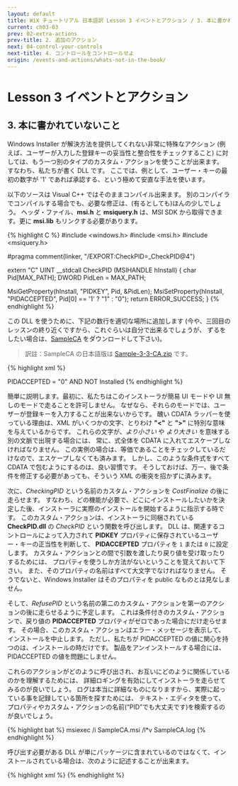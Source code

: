 ```yaml
---
layout: default
title: WiX チュートリアル 日本語訳 Lesson 3 イベントとアクション / 3. 本に書かれていないこと
current: ch03-03
prev: 02-extra-actions
prev-title: 2. 追加のアクション
next: 04-control-your-controls
next-title: 4. コントロールをコントロールせよ
origin: /events-and-actions/whats-not-in-the-book/
---
```

# Lesson 3 イベントとアクション

## 3. 本に書かれていないこと

Windows Installer が解決方法を提供してくれない非常に特殊なアクション
(例えば、ユーザーが入力した登録キーの妥当性と整合性をチェックすること)
に対しては、もう一つ別のタイプのカスタム・アクションを使うことが出来ます。
すなわち、私たちが書く DLL です。
ここでは、例として、ユーザー・キーの最初の数字が '1' であれば承認する、という極めて安直な手法を使います。

以下のソースは Visual C++ ではそのままコンパイル出来ます。
別のコンパイラでコンパイルする場合でも、必要な修正は、(有るとしても)ほんの少しでしょう。
ヘッダ・ファイル、**msi.h** と **msiquery.h** は、MSI SDK から取得できます。更に **msi.lib** もリンクする必要があります。

{% highlight C %}
#include <windows.h>
#include <msi.h>
#include <msiquery.h>

#pragma comment(linker, "/EXPORT:CheckPID=_CheckPID@4")

extern "C" UINT __stdcall CheckPID (MSIHANDLE hInstall) {
  char Pid[MAX_PATH];
  DWORD PidLen = MAX_PATH;

  MsiGetProperty(hInstall, "PIDKEY", Pid, &PidLen);
  MsiSetProperty(hInstall, "PIDACCEPTED", Pid[0] == '1' ? "1" : "0");
  return ERROR_SUCCESS;
}
{% endhighlight %}

この DLL を使うために、下記の数行を適切な場所に追加します
(今や、三回目のレッスンの終り近くですから、これぐらいは自分で出来るでしょうが、
ずるをしたい場合は、[SampleCA](https://www.firegiant.com/system/files/samples/SampleCA.zip) をダウンロードして下さい)。

> 訳註：SampleCA の日本語版は [Sample-3-3-CA.zip](/samples/Sample-3-3-CA.zip) です。

{% highlight xml %}
<Condition Message='このインストーラは完全 UI モードでのみ実行出来ます。'>
  <![CDATA[UILevel = 5]]>
</Condition>

<CustomAction Id='CheckingPID' BinaryKey='CheckPID'
    DllEntry='CheckPID' />
<CustomAction Id='RefusePID'
    Error='無効なキーです。インストールを中止します。' />

<InstallExecuteSequence>
  <Custom Action='CheckingPID' After='CostFinalize' />
  <Custom Action='RefusePID' After='CheckingPID'>
    PIDACCEPTED = "0" AND NOT Installed
  </Custom>
</InstallExecuteSequence>

<Binary Id='CheckPID' SourceFile='CheckPID.dll' />
{% endhighlight %}

簡単に説明します。最初に、私たちはこのインストーラが簡易 UI モードや UI 無しのモードで走ることを許可しません。
なぜなら、それらのモードでは、ユーザーが登録キーを入力することが出来ないからです。
醜い CDATA ラッパーを使っている理由は、XML がいくつかの文字、とりわけ **"<"** と **">"** に特別な意味を与えているからです。
これらの文字が、*より小さい* や *より大きい* を意味する別の文脈で出現する場合には、
常に、式全体を CDATA に入れてエスケープしなければなりません。
この実例の場合は、等価であることをチェックしているだけなので、エスケープしなくても済みます。
しかし、このような条件式をすべて CDATA で包むようにするのは、良い習慣です。
そうしておけば、万一、後で条件を修正する必要があっても、そういう XML の衝突を招かずに済みます。

次に、*CheckingPID* という名前のカスタム・アクションを *CostFinalize* の後に走らせます。
すなわち、どの機能が必要で、どこにインストールしたいかを決定した後、インストーラに実際のインストールを開始するように指示する時です。
このカスタム・アクションは、インストーラに同梱されている **CheckPID.dll** の *CheckPID* という関数を呼び出します。
DLL は、関連するコントロールによって入力されて **PIDKEY** プロパティに保存されているユーザー・キーの正当性を判断して、
**PIDACCEPTED** プロパティを `1` または `0` に設定します。
カスタム・アクションとの間で引数を渡したり戻り値を受け取ったりするためには、
プロパティを使うしか方法がないということを覚えておいて下さい。
また、そのプロパティの名前はすべて大文字でなければなりません。
そうでないと、Windows Installer はそのプロパティを public なものとは見なしません。

そして、*RefusePID* という名前の第二のカスタム・アクションを第一のアクションの後に走らせるように予定します。
これは条件付きのカスタム・アクションで、戻り値の **PIDACCEPTED** プロパティがゼロであった場合にだけ走らせます。
その場合、このカスタム・アクションはエラー・メッセージを表示して、インストールを中止します。
ただし、私たちが PIDACCEPTED の値に関心を持つのは、インストールの時だけです。
製品をアンインストールする場合には、PIDACCEPTED の値を問題にしません。

これらのアクションがどのように呼び出され、お互いにどのように関係しているのかを理解するためには、
詳細ロギングを有効にしてインストーラを走らせてみるのが良いでしょう。
ログは本当に詳細なものになりますから、実際に起っている事を記録している箇所を探すためには、
テキスト・エディタを使って、プロパティやカスタム・アクションの名前(“PID”でも大丈夫です)を検索するのが良いでしょう。

{% highlight bat %}
msiexec /i SampleCA.msi /l*v SampleCA.log
{% endhighlight %}

呼び出す必要がある DLL が単にパッケージに含まれているのではなくて、インストールされている場合は、次のように記述することが出来ます。

{% highlight xml %}
<CustomAction Id='CheckingPID' FileKey='HelperDLL'
    DllEntry='CheckPID' />
{% endhighlight %}
